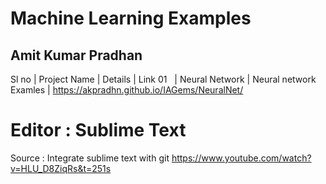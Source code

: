 


# Machine Learning Examples 
## Amit Kumar Pradhan

Sl no | Project Name   | Details                 | Link
01    | Neural Network | Neural network Examles  | https://akpradhn.github.io/IAGems/NeuralNet/



# Editor : Sublime Text 

Source : Integrate sublime text with git 
https://www.youtube.com/watch?v=HLU_D8ZiqRs&t=251s


